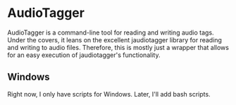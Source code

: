 AudioTagger
===========
AudioTagger is a command-line tool for reading and writing audio tags. Under the covers, it leans on the excellent jaudiotagger library for reading and writing to audio files. Therefore, this is mostly just a wrapper that allows for an easy execution of jaudiotagger's functionality.

Windows
-------
Right now, I only have scripts for Windows. Later, I'll add bash scripts.